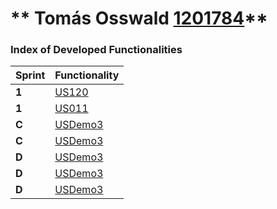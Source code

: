 ** Tomás Osswald [1201784](./)**
===============================


### Index of Developed Functionalities ###


| Sprint | Functionality     |
|--------|--------------------|
| **1**  | [US120](/docs/sprint1/user_stories/US120_CreateFamilyCashAccount.md/) |
| **1**  | [US011](/docs/sprint1/user_stories/US011_AddFamilyAdministrator.md) |
| **C**  | [USDemo3](USDemo3) |
| **C**  | [USDemo3](USDemo4) |
| **D**  | [USDemo3](USDemo5) |
| **D**  | [USDemo3](USDemo6) |
| **D**  | [USDemo3](USDemo7) |
